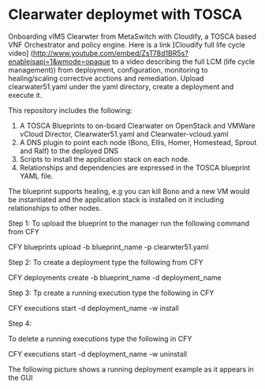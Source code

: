 # Clearwater deploymet with TOSCA
Onboarding vIMS Clearwter from MetaSwitch with Cloudify, a TOSCA based VNF Orchestrator and policy engine.
Here is a link [Cloudify full life cycle video] (http://www.youtube.com/embed/ZsT78d1BR5s?enablejsapi=1&wmode=opaque to a video describing the full LCM (life cycle management)) from deployment, configuration, monitoring to healing/scaling corrective acctions and remediation. Upload clearwater51.yaml under the yaml directory, create a deployment and execute it.

This repository includes the following:

1. A TOSCA Blueprints to on-board Clearwater on OpenStack and VMWare vCloud Director, Clearwater51.yaml and Clearwater-vcloud.yaml
2. A DNS plugin to point each node (Bono, Ellis, Homer, Homestead, Sprout and Ralf) to the deployed DNS
3. Scripts to install the application stack on each node.
4. Relationships and dependencies are expressed in the TOSCA blueprint YAML file.

The blueprint supports healing, e.g you can kill Bono and a new VM would be instantiated and the application stack is installed on it including relationships to other nodes.



Step 1:
To upload the blueprint to the manager run the following command from CFY

CFY blueprints upload -b blueprint_name -p clearwter51.yaml



Step 2:
To create a deployment type the following from CFY

CFY deployments create -b blueprint_name -d deployment_name



Step 3:
Tp create a running execution  type the following in CFY

CFY executions start -d deployment_name -w install


Step 4:

To delete a running executions type the following in CFY

CFY executions start -d deployment_name -w uninstall



The following picture shows a running deployment example as it appears in the GUI


